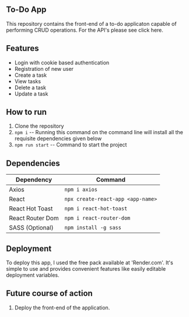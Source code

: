 ## To-Do App

This repository contains the front-end of a to-do applicaton capable of performing CRUD operations. For the API's please see click here.

## Features
- Login with cookie based authentication
- Registration of new user
- Create a task
- View tasks
- Delete a task
- Update a task

## How to run

1. Clone the repository
2. `npm i` -- Running this command on the command line will install all the requisite dependencies given below
3. `npm run start` -- Command to start the project

## Dependencies

| Dependency  | Command |
| ------------- | ------------- |
| Axios| `npm i axios`  |
| React  | `npx create-react-app <app-name>`  |
| React Hot Toast | `npm i react-hot-toast` |
| React Router Dom| `npm i react-router-dom` |
| SASS (Optional) | `npm install -g sass` |

## Deployment

To deploy this app, I used the free pack available at 'Render.com'. It's simple to use and provides convenient features like easily editable deployment variables.

## Future course of action

1. Deploy the front-end of the application.
